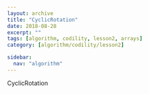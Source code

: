 ```yaml
---
layout: archive
title: "CyclicRotation"
date: 2018-08-28
excerpt: ""
tags: [algorithm, codility, lesson2, arrays]
category: [algorithm/codility/lesson2]

sidebar:
  nav: "algorithm"
---
```


CyclicRotation